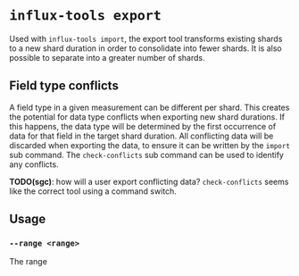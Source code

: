 `influx-tools export`
=====================

Used with `influx-tools import`, the export tool transforms existing shards to a new shard duration in order to
consolidate into fewer shards. It is also possible to separate into a greater number of shards.


Field type conflicts
--------------------

A field type in a given measurement can be different per shard. This creates the potential for data type conflicts
when exporting new shard durations. If this happens, the data type will be determined by the first occurrence of data
for that field in the target shard duration. All conflicting data will be discarded when exporting the data, to ensure
it can be written by the `import` sub command. The `check-conflicts` sub command can be used to identify any conflicts.

**TODO(sgc)**: how will a user export conflicting data? `check-conflicts` seems like the correct tool using a command switch.


Usage
-----

### `--range <range>`

The range 